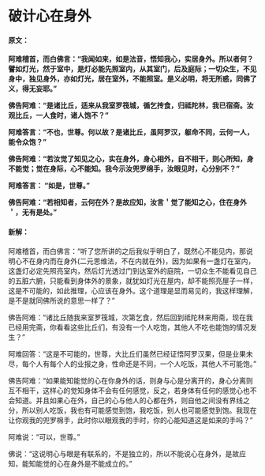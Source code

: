 # 破计心在身外

#### 原文：

**阿难稽首，而白佛言：“我闻如来，如是法音，悟知我心，实居身外。所以者何？譬如灯光，然于室中，是灯必能先照室内，从其室门，后及庭际；一切众生，不见身中，独见身外，亦如灯光，居在室外，不能照室。是义必明，将无所惑，同佛了义，得无妄耶。”**

**佛告阿难：“是诸比丘，适来从我室罗筏城，循乞抟食，归祗陀林，我已宿斋。汝观比丘，一人食时，诸人饱不？”**

**阿难答言：“不也，世尊。何以故？是诸比丘，虽阿罗汉，躯命不同，云何一人，能令众饱？”**

**佛告阿难：“若汝觉了知见之心，实在身外，身心相外，自不相干，则心所知，身不能觉；觉在身际，心不能知。我今示汝兜罗绵手，汝眼见时，心分别不？”**

**阿难答言： “如是，世尊。”**

**佛告阿难：“若相知者，云何在外？是故应知，汝言＇觉了能知之心，住在身外＇，无有是处。”**

#### 新解：

阿难稽首，而白佛言：“听了您所讲的之后我似乎明白了，既然心不能见内，那说明心不在身内而在身外(二元思维法，不在内就在外)，因为如果有一盏灯在室内，这盏灯必定先照亮室内，然后灯光透过门到达室外的庭院，一切众生不能看见自己的五脏六腑，只能看到身体外的景象，就犹如灯光在屋内，却不能照亮屋子一样，这是不可能的，如此推理，心应该在身外。这个道理是显而易见的，我这样理解，是不是就同佛所说的意思一样了？”

佛告阿难：“诸比丘随我来室罗筏城，次第乞食，然后回到祗陀林来用斋，现在我已经用完斋，你看看这些比丘们，有没有一个人吃饱，其他人不吃也能饱的情况发生？”

阿难回答：“这是不可能的，世尊，大比丘们虽然已经证悟阿罗汉果，但是业果未尽，每个人有每个人的业报之身，性命还是不同，一个人吃饭，其他人不可能饱。”

佛告阿难：“如果能知能觉的心在你身外的话，则身与心是分离开的，身心分离则互不相干，这样心的觉知身体不会有任何感觉，反之，若身体有任何的感觉心也不会知道。并且如果心在外，自己的心与他人的心都在外，则自他之间没有界线之分，所以别人吃饭，我也有可能感觉到饱，我吃饭，别人也可能感觉到饱。我现在让你观我的兜罗棉手，此时你以眼观我的手时，你的心能知道这是如来的手吗？”

阿难说：“可以，世尊。”

佛说：“这说明心与眼是有联系的，不是独立的，所以不能说心在身外，是故应知，能知能觉的心在身外是不能成立的。”
